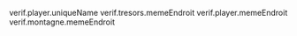 verif.player.uniqueName
verif.tresors.memeEndroit
verif.player.memeEndroit
verif.montagne.memeEndroit
